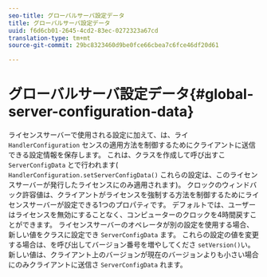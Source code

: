 ```yaml
---
seo-title: グローバルサーバ設定データ
title: グローバルサーバ設定データ
uuid: f6d6cb01-2645-4cd2-83ec-0272323a67cd
translation-type: tm+mt
source-git-commit: 29bc8323460d9be0fce66cbea7c6fce46df20d61

---
```



# グローバルサーバ設定データ{#global-server-configuration-data}

ライセンスサーバーで使用される設定に加えて、は、ライ `HandlerConfiguration` センスの適用方法を制御するためにクライアントに送信できる設定情報を保存します。 これは、クラスを作成して呼び出すこ `ServerConfigData` とで行われます( `HandlerConfiguration.setServerConfigData()` これらの設定は、このライセンスサーバーが発行したライセンスにのみ適用されます)。 クロックのウィンドバック許容値は、クライアントがライセンスを強制する方法を制御するためにライセンスサーバーが設定できる1つのプロパティです。 デフォルトでは、ユーザーはライセンスを無効にすることなく、コンピューターのクロックを4時間戻すことができます。 ライセンスサーバーのオペレータが別の設定を使用する場合、新しい値をクラスに設定でき `ServerConfigData` ます。 これらの設定の値を変更する場合は、を呼び出してバージョン番号を増やしてくださ `setVersion()`い。 新しい値は、クライアント上のバージョンが現在のバージョンよりも小さい場合にのみクライアントに送信さ `ServerConfigData` れます。
